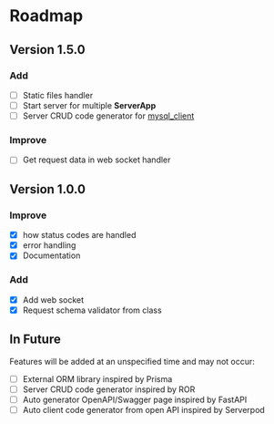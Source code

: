 # Roadmap

## Version 1.5.0

### Add

- [ ] Static files handler
- [ ] Start server for multiple __ServerApp__
- [ ] Server CRUD code generator for [mysql_client](https://pub.dev/packages/mysql_client)

### Improve

- [ ] Get request data in web socket handler

## Version 1.0.0

### Improve

- [x] how status codes are handled
- [x] error handling
- [x] Documentation

### Add

- [x] Add web socket
- [x] Request schema validator from class

## In Future

Features will be added at an unspecified time and may not occur:

- [ ] External ORM library inspired by Prisma
- [ ] Server CRUD code generator inspired by ROR
- [ ] Auto generator OpenAPI/Swagger page inspired by FastAPI
- [ ] Auto client code generator from open API inspired by Serverpod